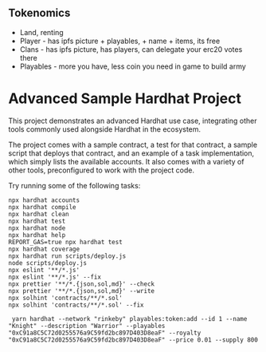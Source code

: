 ## Tokenomics

- Land, renting
- Player - has ipfs picture + playables, + name + items, its free
- Clans - has ipfs picture, has players, can delegate your erc20 votes there
- Playables - more you have, less coin you need in game to build army


# Advanced Sample Hardhat Project

This project demonstrates an advanced Hardhat use case, integrating other tools commonly used alongside Hardhat in the ecosystem.

The project comes with a sample contract, a test for that contract, a sample script that deploys that contract, and an example of a task implementation, which simply lists the available accounts. It also comes with a variety of other tools, preconfigured to work with the project code.

Try running some of the following tasks:

```shell
npx hardhat accounts
npx hardhat compile
npx hardhat clean
npx hardhat test
npx hardhat node
npx hardhat help
REPORT_GAS=true npx hardhat test
npx hardhat coverage
npx hardhat run scripts/deploy.js
node scripts/deploy.js
npx eslint '**/*.js'
npx eslint '**/*.js' --fix
npx prettier '**/*.{json,sol,md}' --check
npx prettier '**/*.{json,sol,md}' --write
npx solhint 'contracts/**/*.sol'
npx solhint 'contracts/**/*.sol' --fix
```



```
 yarn hardhat --network "rinkeby" playables:token:add --id 1 --name "Knight" --description "Warrior" --playables "0xC91a8C5C72d0255576a9C59fd2bc897D403D8eaF" --royalty "0xC91a8C5C72d0255576a9C59fd2bc897D403D8eaF" --price 0.01 --supply 800
```

